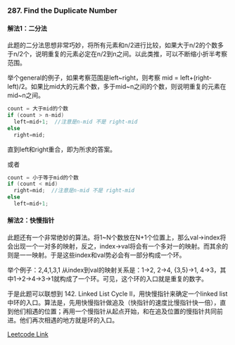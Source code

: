 ### 287. Find the Duplicate Number

#### 解法1：二分法
此题的二分法思想非常巧妙，将所有元素和n/2进行比较，如果大于n/2的个数多于n/2个，说明重复的元素必定在n/2到n之间。以此类推，可以不断缩小折半考察范围。  

举个general的例子，如果考察范围是left\~right，则考察 mid = left+(right-left)/2。如果比mid大的元素个数，多于mid\~n之间的个数，则说明重复的元素在mid\~n之间。
```cpp
count = 大于mid的个数
if (count > n-mid) 
  left=mid+1;  //注意是n-mid 不是 right-mid
else 
  right=mid;
```  
直到left和right重合，即为所求的答案。

或者
```cpp
count = 小于等于mid的个数
if (count < mid) 
  right=mid;  //注意是n-mid 不是 right-mid
else 
  left=mid+1;
```  

#### 解法2：快慢指针
此题还有一个非常绝妙的算法。将1~N个数放在N+1个位置上，那么val->index将会出现一个一对多的映射，反之，index->val将会有一个多对一的映射。而其余的则是一一映射。于是这些index和val势必会有一部分构成一个环。

举个例子：2,4,1,3,1 从index到val的映射关系是：1->2, 2->4, {3,5}->1, 4->3，其中1->2->4->3->1就构成了一个环。可见，这个环的入口就是重复的数字。

于是此题可以联想到 142. Linked List Cycle II，用快慢指针来确定一个linked list中环的入口。算法是，先用快慢指针做追及（快指针的速度比慢指针快一倍），直到他们相遇的位置；再用一个慢指针从起点开始，和在追及位置的慢指针共同前进。他们再次相遇的地方就是环的入口。


[Leetcode Link](https://leetcode.com/problems/find-the-duplicate-number)
